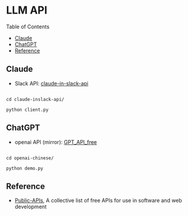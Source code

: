 # LLM API

Table of Contents

- [Claude](#claude)
- [ChatGPT](#chatgpt)
- [Reference]()

## Claude

- Slack API: [claude-in-slack-api](https://github.com/yokonsan/claude-in-slack-api)

```

cd claude-inslack-api/

python client.py

```

## ChatGPT

- openai API (mirror): [GPT_API_free](https://github.com/chatanywhere/GPT_API_free)

```

cd openai-chinese/

python demo.py

```

## Reference

- [Public-APIs](https://github.com/public-apis/public-apis), A collective list of free APIs for use in software and web development
